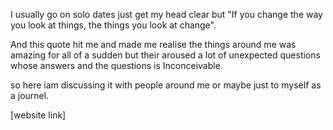 I usually go on solo dates just get my head clear but "If you change the way you look at things, the things you look at change".

And this quote hit me and made me realise the things around me was amazing for all of a sudden but their aroused a lot of unexpected questions whose answers and the questions is Inconceivable.

so here iam discussing it with people around me or maybe just to myself as a journel.

[website link]
